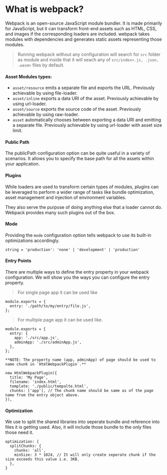 # What is webpack?

Webpack is an open-source JavaScript module bundler. It is made primarily for JavaScript, but it can transform front-end assets such as HTML, CSS, and images if the corresponding loaders are included. webpack takes modules with dependencies and generates static assets representing those modules.

> Running webpack without any configuration will search for `src` folder as module and inside that it will seach any of `src/index<.js, .json, .wasm>` files by default.

#### Asset Modules types:

- `asset/resource` emits a separate file and exports the URL. Previously achievable by using file-loader.
- `asset/inline` exports a data URI of the asset. Previously achievable by using url-loader.
- `asset/source` exports the source code of the asset. Previously achievable by using raw-loader.
- `asset` automatically chooses between exporting a data URI and emitting a separate file. Previously achievable by using url-loader with asset size limit.

#### Public Path

The publicPath configuration option can be quite useful in a variety of scenarios. It allows you to specify the base path for all the assets within your application.

#### Plugins

While loaders are used to transform certain types of modules, plugins can be leveraged to perform a wider range of tasks like bundle optimization, asset management and injection of environment variables.

They also serve the purpose of doing anything else that a loader cannot do. Webpack provides many such plugins out of the box.

#### Mode

Providing the `mode` configuration option tells webpack to use its built-in optimizations accordingly.

`string = 'production': 'none' | 'development' | 'production'`

#### Entry Points

There are multiple ways to define the entry property in your webpack configuration. We will show you the ways you can configure the entry property.

> For single page app it can be used like

```
module.exports = {
  entry: './path/to/my/entry/file.js',
};
```

> For multiple page app it can be used like.

```
module.exports = {
  entry: {
    app: './src/app.js',
    adminApp: './src/adminApp.js',
  },
};

**NOTE: The property name (app, adminApp) of page should be used to name chunk in `HtmlWebpackPlugin`.**

new HtmlWebpackPlugin({
  title: 'My Page',
  filename: 'index.html',
  template: './public/tempalte.html',
  chunks: ['app'], // The chunk name should be same as of the page name from the entry object above.
}),

```

#### Optimization

We use to split the shared libraries into seperate bundle and reference into files it is getting used. Also, it will include those bundle to the only files those need it.

```
optimization: {
  splitChunks: {
    chunks: 'all',
    minSize: 3 * 1024, // It will only create seperate chunk if the size exceeds this value i.e. 3KB.
  },
}
```
